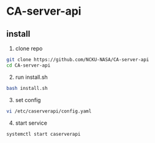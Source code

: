 # CA-server-api

## install
1. clone repo
``` bash
git clone https://github.com/NCKU-NASA/CA-server-api
cd CA-server-api
```

2. run install.sh
``` bash
bash install.sh
```

3. set config
``` bash
vi /etc/caserverapi/config.yaml
```
4. start service
```bash
systemctl start caserverapi
```
